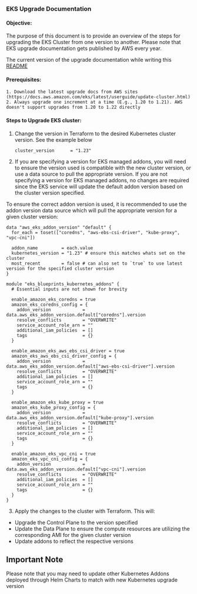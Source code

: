 ### EKS Upgrade Documentation

#### Objective:

The purpose of this document is to provide an overview of the steps for upgrading the EKS Cluster from one version to another. Please note that EKS upgrade documentation gets published by AWS every year.

The current version of the upgrade documentation while writing this [README](https://docs.aws.amazon.com/eks/latest/userguide/update-cluster.html)

#### Prerequisites:

    1. Download the latest upgrade docs from AWS sites (https://docs.aws.amazon.com/eks/latest/userguide/update-cluster.html)
    2. Always upgrade one increment at a time (E.g., 1.20 to 1.21). AWS doesn't support upgrades from 1.20 to 1.22 directly

#### Steps to Upgrade EKS cluster:

1. Change the version in Terraform to the desired Kubernetes cluster version. See the example below

   ```hcl-terraform
   cluster_version      = "1.23"
   ```

2. If you are specifying a version for EKS managed addons, you will need to ensure the version used is compatible with the new cluster version, or use a data source to pull the appropriate version. If you are not specifying a version for EKS managed addons, no changes are required since the EKS service will update the default addon version based on the cluster version specified.

To ensure the correct addon version is used, it is recommended to use the addon version data source which will pull the appropriate version for a given cluster version:

```hcl-terraform
data "aws_eks_addon_version" "default" {
  for_each = toset(["coredns", "aws-ebs-csi-driver", "kube-proxy", "vpc-cni"])

  addon_name         = each.value
  kubernetes_version = "1.23" # ensure this matches whats set on the cluster
  most_recent        = false # can also set to `true` to use latest version for the specified cluster version
}

module "eks_blueprints_kubernetes_addons" {
  # Essential inputs are not shown for brevity

  enable_amazon_eks_coredns = true
  amazon_eks_coredns_config = {
    addon_version            = data.aws_eks_addon_version.default["coredns"].version
    resolve_conflicts        = "OVERWRITE"
    service_account_role_arn = ""
    additional_iam_policies  = []
    tags                     = {}
  }

  enable_amazon_eks_aws_ebs_csi_driver = true
  amazon_eks_aws_ebs_csi_driver_config = {
    addon_version            = data.aws_eks_addon_version.default["aws-ebs-csi-driver"].version
    resolve_conflicts        = "OVERWRITE"
    additional_iam_policies  = []
    service_account_role_arn = ""
    tags                     = {}
  }

  enable_amazon_eks_kube_proxy = true
  amazon_eks_kube_proxy_config = {
    addon_version            = data.aws_eks_addon_version.default["kube-proxy"].version
    resolve_conflicts        = "OVERWRITE"
    additional_iam_policies  = []
    service_account_role_arn = ""
    tags                     = {}
  }

  enable_amazon_eks_vpc_cni = true
  amazon_eks_vpc_cni_config = {
    addon_version            = data.aws_eks_addon_version.default["vpc-cni"].version
    resolve_conflicts        = "OVERWRITE"
    additional_iam_policies  = []
    service_account_role_arn = ""
    tags                     = {}
  }
}
```

3. Apply the changes to the cluster with Terraform. This will:
  - Upgrade the Control Plane to the version specified
  - Update the Data Plane to ensure the compute resources are utilizing the corresponding AMI for the given cluster version
  - Update addons to reflect the respective versions

## Important Note

Please note that you may need to update other Kubernetes Addons deployed through Helm Charts to match with new Kubernetes upgrade version
